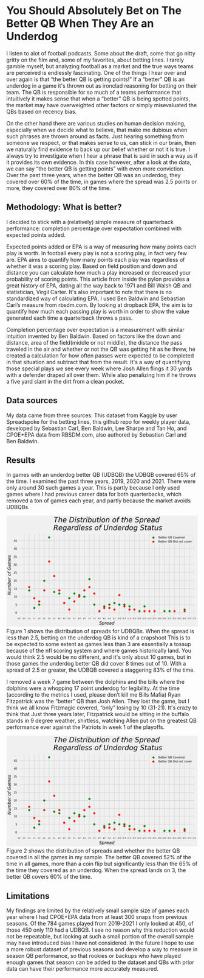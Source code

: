 # You Should Absolutely Bet on The Better QB When They Are an Underdog
I listen to alot of football podcasts. Some about the draft, some that go nitty gritty on the film and, some of my favorites, about betting lines. I rarely gamble myself, but analyzing football as a market and the true ways teams are perceived is endlessly fascinating. One of the things I hear over and over again is that “the better QB is getting points!” If a “better” QB is an underdog in a game it's thrown out as ironclad reasoning for betting on their team. The QB is responsible for so much of a teams performance that intuitively it makes sense that when a “better” QB is being spotted points, the market may have overweighted other factors or simply misevaluated the QBs based on recency bias. 

On the other hand there are various studies on human decision making, especially when we decide what to believe, that make me dubious when such phrases are thrown around as facts. Just hearing something from someone we respect, or that makes sense to us, can stick in our brain, then we naturally find evidence to back up our belief whether or not it is true. I always try to investigate when I hear a phrase that is said in such a way as if it provides its own evidence. In this case however, after a look at the data, we can say “the better QB is getting points” with even more conviction. Over the past three years, when the better QB was an underdog, they covered over 60% of the time, in games where the spread was 2.5 points or more, they covered over 80% of the time. 

## Methodology: What is better?

I decided to stick with a (relatively) simple measure of quarterback performance: completion percentage over expectation combined with expected points added. 

Expected points added or EPA is a way of measuring how many points each play is worth. In football every play is not a scoring play, in fact very few are. EPA aims to quantify how many points each play was regardless of whether it was a scoring play. Based on field position and down and distance you can calculate how much a play increased or decreased your probability of scoring points. This article from inside the pylon provides a great history of EPA, dating all the way back to 1971 and Bill Walsh QB and statistician, Virgil Carter. It's also important to note that there is no standardized way of calculating EPA, I used Ben Baldwin and Sebastian Carl’s measure from rbsdm.com. By looking at dropback EPA, the aim is to quantify how much each passing play is worth in order to show the value generated each time a quarterback throws a pass. 

Completion percentage over expectation is a measurement with similar intuition invented by Ben Baldwin. Based on factors like the down and distance, area of the field(middle or not middle), the distance the pass traveled in the air and whether or not the QB was getting hit as he threw, he created a  calculation for how often passes were expected to be completed in that situation and subtract that from the result. It's a way of quantifying those special plays we see every week where Josh Allen flings it 30 yards with a defender draped all over them. While also penalizing him if he throws a five yard slant in the dirt from a clean pocket.

## Data sources
My data came from three sources: This dataset from Kaggle by user Spreadspoke for the betting lines, this github repo for weekly player data, developed by Sebastian Carl, Ben Baldwin, Lee Sharpe and Tan Ho, and CPOE+EPA data from RBSDM.com, also authored by Sebastian Carl and Ben Baldwin. 



## Results 
In games with an underdog better QB (UDBQB) the UDBQB covered 65% of the time. I examined the past three years, 2019, 2020 and 2021. There were only around 30 such games a year. This is partly because I only used games where I had previous career data for both quarterbacks, which removed a ton of games each year, and partly because the market avoids UDBQBs. 

![Distribtuion_spread_underdog](https://github.com/acoco10/NFL_betting_EDA/blob/main/graphs/Dist_allQB.png)
Figure 1 shows the distribution of spreads for UDBQBs. When the spread is less than 2.5, betting on the underdog QB is kind of a crapshoot This is to be expected to some extent as games less than 3 are essentially a tossup because of the nfl scoring system and where games historically land. You would think 2.5 would be no different, and it's only about 10 games, but in those games the underdog better QB did cover 8 times out of 10. With a spread of 2.5 or greater, the UDBQB covered  a staggering 83% of the time. 

I removed a week 7 game between the dolphins and the bills where the dolphins were a whopping 17 point underdog for legibility. At the time (according to the metrics I used, please don’t kill me Bills Mafia) Ryan Fitzpatrick was the “better” QB than Josh Allen. They lost the game, but I think we all know Fitzmagic covered, “only” losing by 10 (31-21). It's crazy to think that Just three years later, Fitzpatrick would be sitting in the buffalo stands in 9 degree weather, shirtless, watching Allen put on the greatest QB performance ever against the Patriots in week 1 of the playoffs. 

![Distribution_spread](https://github.com/acoco10/NFL_betting_EDA/blob/main/graphs/Dist_allQB.png)
Figure 2 shows the distribution of spreads and whether the better QB covered in all the games in my sample. The better QB covered 52% of the time in all games, more than a coin flip but significantly less than the 65% of the time they covered as an underdog. When the spread lands on 3, the better QB covers 60% of the time. 

## Limitations 

My findings are limited by the relatively small sample size of games each year where I had CPOE+EPA data from at least 300 snaps from previous seasons. Of the 784 games played from 2019-2021 I only looked at 450, of those 450 only 110 had a UDBQB. I see no reason why this reduction would not be repeatable, but looking at such a small portion of the overall sample may have introduced bias I have not considered. In the future I hope to use a more robust dataset of previous seasons and develop a way to measure in season QB performance, so that rookies or backups who have played enough games that season can be added to the dataset and QBs with prior data can have their performance more accurately measured. 

